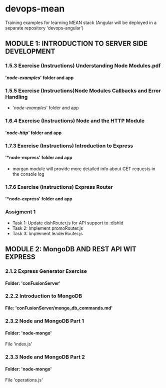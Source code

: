 # devops-mean
Training examples for learning MEAN stack (Angular will be deployed in a separate repository 'devops-angular')


## MODULE 1: INTRODUCTION TO SERVER SIDE DEVELOPMENT

### 1.5.3 Exercise (Instructions) Understanding Node Modules.pdf
#### '*node-examples*' folder and app

### 1.5.5 Exercise (Instructions)Node Modules Callbacks and Error Handling
   - '*node-examples*' folder and app

### 1.6.4 Exercise (Instructions) Node and the HTTP Module
#### '*node-http*' folder and app

### 1.7.3 Exercise (Instructions) Introduction to Express
#### '*node-express' folder and app
   - morgan module will provide more detailed info about GET requests in the console log

### 1.7.6 Exercise (Instructions) Express Router
#### '*node-express' folder and app

### Assigment 1
   - Task 1: Update	dishRouter.js for API support to :dishId
   - Task 2: Implement	promoRouter.js
   - Task 3: Implement	leaderRouter.js

## MODULE 2: MongoDB AND REST API WIT EXPRESS

### 2.1.2 Express Generator Exercise
#### Folder: 'conFusionServer'

### 2.2.2 Introduction to MongoDB
#### File: 'conFusionServer/mongo_db_commands.md'

### 2.3.2 Node and MongoDB Part 1
#### Folder: 'node-mongo'
File 'index.js'

### 2.3.3 Node and MongoDB Part 2
#### Folder: 'node-mongo'
File 'operations.js'
